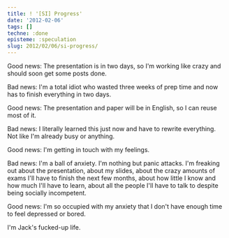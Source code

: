 ```yaml
---
title: ! '[SI] Progress'
date: '2012-02-06'
tags: []
techne: :done
episteme: :speculation
slug: 2012/02/06/si-progress/
---
```


Good news: The presentation is in two days, so I'm working like crazy and should soon get some posts done.

Bad news: I'm a total idiot who wasted three weeks of prep time and now has to finish everything in two days.

Good news: The presentation and paper will be in English, so I can reuse most of it.

Bad news: I literally learned this just now and have to rewrite everything. Not like I'm already busy or anything.

Good news: I'm getting in touch with my feelings.

Bad news: I'm a ball of anxiety. I'm nothing but panic attacks. I'm freaking out about the presentation, about my slides, about the crazy amounts of exams I'll have to finish the next few months, about how little I know and how much I'll have to learn, about all the people I'll have to talk to despite being socially incompetent.

Good news: I'm so occupied with my anxiety that I don't have enough time to feel depressed or bored.

I'm Jack's fucked-up life.
